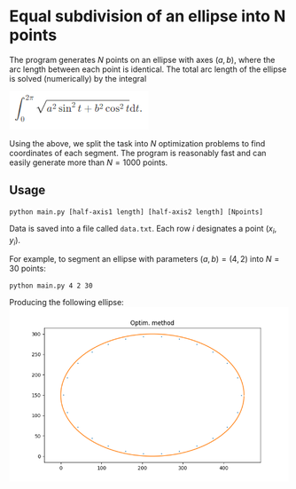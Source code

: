 # Equal subdivision of an ellipse into N points
The program generates $N$ points on an ellipse with axes $(a, b)$, where the arc length between each point is identical.
The total arc length of the ellipse is solved (numerically) by the integral

![image](images/arc_length_formula.png)

Using the above, we split the task into $N$ optimization problems to find coordinates of each segment.
The program is reasonably fast and can easily generate more than $N = 1000$ points.


## Usage

```
python main.py [half-axis1 length] [half-axis2 length] [Npoints]
```
Data is saved into a file called `data.txt`. Each row $i$ designates a point $(x_i, y_i)$.

For example, to segment an ellipse with parameters $(a, b) = (4, 2)$ into $N = 30$ points:
```
python main.py 4 2 30
```

Producing the following ellipse:
![image](images/ellipse.png)

